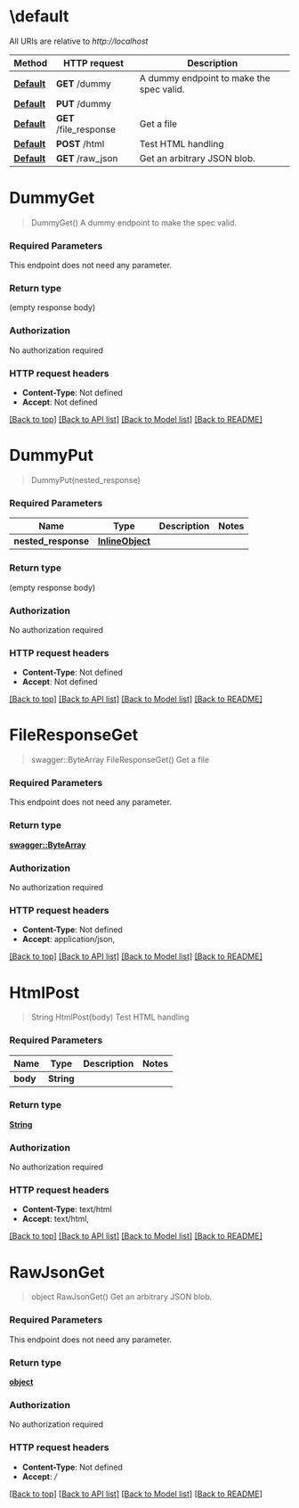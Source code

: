 # \default

All URIs are relative to *http://localhost*

Method | HTTP request | Description
------------- | ------------- | -------------
[**Default**](defaultapi.md#Default) | **GET** /dummy | A dummy endpoint to make the spec valid.
[**Default**](defaultapi.md#Default) | **PUT** /dummy | 
[**Default**](defaultapi.md#Default) | **GET** /file_response | Get a file
[**Default**](defaultapi.md#Default) | **POST** /html | Test HTML handling
[**Default**](defaultapi.md#Default) | **GET** /raw_json | Get an arbitrary JSON blob.


# **DummyGet**
> DummyGet()
A dummy endpoint to make the spec valid.

### Required Parameters
This endpoint does not need any parameter.

### Return type

 (empty response body)

### Authorization

No authorization required

### HTTP request headers

 - **Content-Type**: Not defined
 - **Accept**: Not defined

[[Back to top]](#) [[Back to API list]](../README.md#documentation-for-api-endpoints) [[Back to Model list]](../README.md#documentation-for-models) [[Back to README]](../README.md)

# **DummyPut**
> DummyPut(nested_response)


### Required Parameters

Name | Type | Description  | Notes
------------- | ------------- | ------------- | -------------
  **nested_response** | [**InlineObject**](InlineObject.md)|  | 

### Return type

 (empty response body)

### Authorization

No authorization required

### HTTP request headers

 - **Content-Type**: Not defined
 - **Accept**: Not defined

[[Back to top]](#) [[Back to API list]](../README.md#documentation-for-api-endpoints) [[Back to Model list]](../README.md#documentation-for-models) [[Back to README]](../README.md)

# **FileResponseGet**
> swagger::ByteArray FileResponseGet()
Get a file

### Required Parameters
This endpoint does not need any parameter.

### Return type

[**swagger::ByteArray**](file.md)

### Authorization

No authorization required

### HTTP request headers

 - **Content-Type**: Not defined
 - **Accept**: application/json, 

[[Back to top]](#) [[Back to API list]](../README.md#documentation-for-api-endpoints) [[Back to Model list]](../README.md#documentation-for-models) [[Back to README]](../README.md)

# **HtmlPost**
> String HtmlPost(body)
Test HTML handling

### Required Parameters

Name | Type | Description  | Notes
------------- | ------------- | ------------- | -------------
  **body** | **String**|  | 

### Return type

[**String**](string.md)

### Authorization

No authorization required

### HTTP request headers

 - **Content-Type**: text/html
 - **Accept**: text/html, 

[[Back to top]](#) [[Back to API list]](../README.md#documentation-for-api-endpoints) [[Back to Model list]](../README.md#documentation-for-models) [[Back to README]](../README.md)

# **RawJsonGet**
> object RawJsonGet()
Get an arbitrary JSON blob.

### Required Parameters
This endpoint does not need any parameter.

### Return type

[**object**](object.md)

### Authorization

No authorization required

### HTTP request headers

 - **Content-Type**: Not defined
 - **Accept**: */*

[[Back to top]](#) [[Back to API list]](../README.md#documentation-for-api-endpoints) [[Back to Model list]](../README.md#documentation-for-models) [[Back to README]](../README.md)

